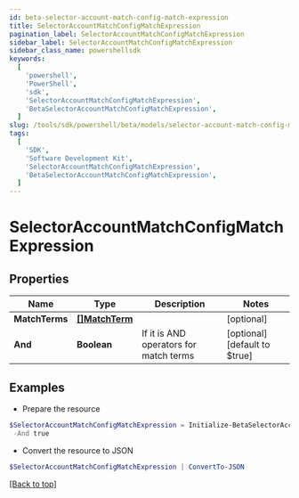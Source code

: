```yaml
---
id: beta-selector-account-match-config-match-expression
title: SelectorAccountMatchConfigMatchExpression
pagination_label: SelectorAccountMatchConfigMatchExpression
sidebar_label: SelectorAccountMatchConfigMatchExpression
sidebar_class_name: powershellsdk
keywords:
  [
    'powershell',
    'PowerShell',
    'sdk',
    'SelectorAccountMatchConfigMatchExpression',
    'BetaSelectorAccountMatchConfigMatchExpression',
  ]
slug: /tools/sdk/powershell/beta/models/selector-account-match-config-match-expression
tags:
  [
    'SDK',
    'Software Development Kit',
    'SelectorAccountMatchConfigMatchExpression',
    'BetaSelectorAccountMatchConfigMatchExpression',
  ]
---
```


# SelectorAccountMatchConfigMatchExpression

## Properties

| Name | Type | Description | Notes |
| --- | --- | --- | --- |
| **MatchTerms** | [**[]MatchTerm**](match-term) |  | [optional] |
| **And** | **Boolean** | If it is AND operators for match terms | [optional] [default to $true] |

## Examples

- Prepare the resource

```powershell
$SelectorAccountMatchConfigMatchExpression = Initialize-BetaSelectorAccountMatchConfigMatchExpression  -MatchTerms [{name=, value=, op=null, container=true, and=false, children=[{name=businessCategory, value=Service, op=eq, container=false, and=false, children=null}]}] `
 -And true
```

- Convert the resource to JSON

```powershell
$SelectorAccountMatchConfigMatchExpression | ConvertTo-JSON
```

[[Back to top]](#)
